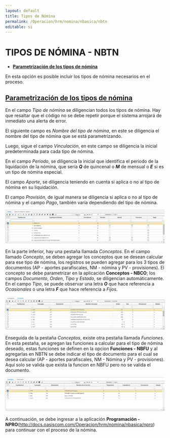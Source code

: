 ```yaml
---
layout: default
title: Tipos de Nómina
permalink: /Operacion/hrm/nomina/nbasica/nbtn
editable: si
---
```


# TIPOS DE NÓMINA - NBTN  



* [**Parametrización de los tipos de nómina**](http://docs.oasiscom.com/Operacion/hrm/nomina/nbasica/nbtn#parametrización-de-los-tipos-de-nómina)   


En esta opción es posible incluir los tipos de nómina necesarios en el proceso.

## [**Parametrización de los tipos de nómina**](http://docs.oasiscom.com/Operacion/hrm/nomina/nbasica/nbtn#parametrización-de-los-tipos-de-nómina)    

En el campo _Tipo de nómina_ se diligencian todos los tipos de nómina. Hay que resaltar que el código no se debe repetir porque el sistema arrojará de inmediato una alerta de error.  

El siguiente campo es _Nombre del tipo de nómina_, en este se diligencia el nombre del tipo de nómina que se está parametrizando.  

Luego, sigue el campo _Vinculación_, en este campo se diligencia la inicial predeterminada para cada tipo de nómina.  

En el campo _Periodo_, se diligencia la inicial que identifica el periodo de la liquidación de la nómina, que sería **_Q_** de quincenal o **_M_** de mensual o **_E_** si es un tipo de nómina especial.  

El campo _Aporte_, se diligencia teniendo en cuenta si aplica o no al tipo de nómina en su liquidación.  

El campo _Provisión_, de igual manera se diligencia si aplica o no al tipo de nómina y el campo _Pago_, también varía dependiendo del tipo de nómina.  

![](nbtn3.png)  


En la parte inferior, hay una pestaña llamada _Conceptos_.  En el campo llamado _Concepto_, se deben agregar los conceptos que se desean calcular para ese tipo de nómina, los registros se pueden agregar para los 3 tipos de documentos (AP - aportes parafiscales, NM - nómina y PV - provisiones). El concepto se debe parametrizar en la aplicación **Conceptos - NBCO**; los campos _Documento_, _Orden_, _Tipo_ y _Estado_, se diligencian automáticamente.  En el campo _Tipo_, se puede observar una letra **_O_** que hace referencia a _Ocasionales_ o una letra **_F_** que hace referencia a _Fijos_.

![](nbtn4.png)  

Enseguida de la pestaña _Conceptos_, existe otra pestaña llamada _Funciones_.  En esta pestaña, se agregan las funciones a calcular para el tipo de nómina deseado, estas funciones se definen en la opcion **Funciones - NBFU** y al agregarlas en NBTN se debe indicar el tipo de documento para el cual se desea calcular (AP - aportes parafiscales, NM - Nómina y PV - provisiones).  Aquí solo se valida que exista la funcion en NBFU pero no se valida el documento.  

![](nbtn5.png)  


A continuación, se debe ingresar a la aplicación **Programación - NPRO**(http://docs.oasiscom.com/Operacion/hrm/nomina/nbasica/npro) para continuar con el proceso de la nómina.











